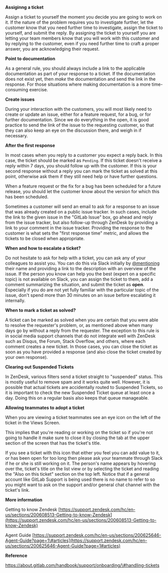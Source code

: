 **Assiginng a ticket**

Assign a ticket to yourself the moment you decide you are going to work on it. If the nature of the problem requires you to investigate further, let the customer know that you need further time to investigate, assign the ticket to yourself, and submit the reply. By assigning the ticket to yourself you are letting your team members know that you will work with this customer and by replying to the customer, even if you need further time to craft a proper answer, you are acknowledging their request.

**Point to documentation**

As a general rule, you should always include a link to the applicable documentation as part of your response to a ticket. If the documentation does not exist yet, then _make_ the documentation and send the link in the response. For those situations where making documentation is a more time-consuming exercise.

**Create issues**

During your interaction with the customers, you will most likely need to create or update an issue, either for a feature request, for a bug, or for further documentation. Since we do everything in the open, it is good practice to send the link of the issue to the requesting customer, so that they can also keep an eye on the discussion there, and weigh in if necessary.

**After the first response**

In most cases when you reply to a customer you expect a reply back. In this case, the ticket should be marked as `Pending`. If this ticket doesn't receive a reply within 7 days, you should follow up with the customer. If this is your second response without a reply you can mark the ticket as solved at this point, otherwise ask them if they still need help or have further questions.

When a feature request or the fix for a bug has been scheduled for a future release, you should let the customer know about the version for which this has been scheduled.

Sometimes a customer will send an email to ask for a response to an issue that was already created on a public issue tracker. In such cases, include the link to the given issue in the "GitLab Issue" box, go ahead and reply from the issue tracker, but also follow-up through ZenDesk by providing a link to your comment in the issue tracker. Providing the response to the customer is what sets the "first response time" metric, and allows the tickets to be closed when appropriate.

**When and how to escalate a ticket?**

Do not hesitate to ask for help with a ticket, you can ask any of your colleagues to assist you. You can do this via Slack initially by [@mentioning](https://get.slack.help/hc/en-us/articles/205240127-Using-mentions) their name and providing a link to the description with an overview of the issue. If the person you know can help you the best \(expert on a specific topic\) is not available on Slack, you can assign the ticket to them, add a comment summarizing the situation, and submit the ticket as **open**. Especially if you do are not yet fully familiar with the particular topic of the issue, don't spend more than 30 minutes on an issue before escalating it internally.

**When to mark a ticket as solved?**

A ticket can be marked as solved when you are certain that you were able to resolve the requester's problem, or, as mentioned above when many days go by without a reply from the requester. The exception to this rule is in social media support channels that do not integrate well with ZenDesk such as Disqus, the Forum, Stack Overflow, and others, where each comment creates a new ticket. In those cases, you can close the ticket as soon as you have provided a response \(and also close the ticket created by your own response\).

**Clearing out Suspended Tickets**

In ZenDesk, various filters send a ticket straight to "suspended" status. This is mostly useful to remove spam and it works quite well. However, it is possible that actual tickets are accidentally routed to Suspended Tickets, so it is important to check the new Suspended Ticket queue at least once a day. Doing this on a regular basis also keeps that queue manageable.

**Allowing teammates to adopt a ticket**

When you are viewing a ticket teammates see an eye icon on the left of the ticket in the Views Screen.

This implies that you're reading or working on the ticket so if you're not going to handle it make sure to close it by closing the tab at the upper section of the screen that has the ticket's title.

If you see a ticket with this icon that either you feel you can add value to it, or has been open for too long then please ask your teammate through Slack if he or she is still working on it. The person's name appears by hovering over the, ticket's title on the list view or by selecting the ticket and reading the "Also on this ticket" section on the top left. Notice that if a general account like GitLab Support is being used there is no name to refer to so you might want to ask on the support and/or general chat channel with the ticket's link.

**More information**

Getting to know Zendesk [https://support.zendesk.com/hc/en-us/sections/200608513-Getting-to-know-Zendesk](https://support.zendesk.com/hc/en-us/sections/200608513-Getting-to-know-Zendesk)

Agent Guide [https://support.zendesk.com/hc/en-us/sections/200625646-Agent-Guide?page=1\#articles](https://support.zendesk.com/hc/en-us/sections/200625646-Agent-Guide?page=1#articles)

**Reference**

https://about.gitlab.com/handbook/support/onboarding/\#handling-tickets

